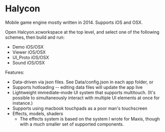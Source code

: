 Halycon
=======

Mobile game engine mostly written in 2014. Supports iOS and OSX.

Open Halcyon.xcworkspace at the top level, and select one of the following
schemes, then build and run:

- Demo iOS/OSX
- Viewer iOS/OSX
- UI_Proto iOS/OSX
- Sound iOS/OSX
  
Features:
- Data-driven via json files. See Data/config.json in each app folder, or
- Supports hotloading -- editing data files will update the app live
- Lightweight immediate-mode UI system that supports multitouch. (It's possible
  to simultaneously interact with multiple UI elements at once for instance.)
- Supports using macbook touchpads as a poor man's touchscreen
- Effects, models, shaders
  - The effects system is based on the system I wrote for Maxis, though
    with a much smaller set of supported components.


